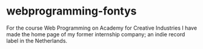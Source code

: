 # webprogramming-fontys
For the course Web Programming on Academy for Creative Industries I have made the home page of my former internship company; an indie record label in the Netherlands. 
